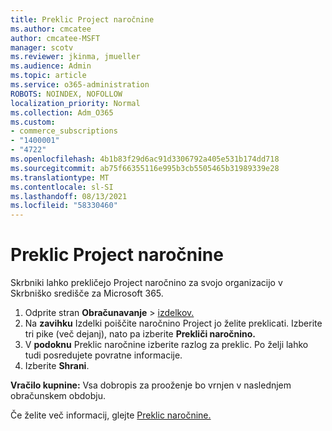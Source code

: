 ```yaml
---
title: Preklic Project naročnine
ms.author: cmcatee
author: cmcatee-MSFT
manager: scotv
ms.reviewer: jkinma, jmueller
ms.audience: Admin
ms.topic: article
ms.service: o365-administration
ROBOTS: NOINDEX, NOFOLLOW
localization_priority: Normal
ms.collection: Adm_O365
ms.custom:
- commerce_subscriptions
- "1400001"
- "4722"
ms.openlocfilehash: 4b1b83f29d6ac91d3306792a405e531b174dd718
ms.sourcegitcommit: ab75f66355116e995b3cb5505465b31989339e28
ms.translationtype: MT
ms.contentlocale: sl-SI
ms.lasthandoff: 08/13/2021
ms.locfileid: "58330460"
---
```

# <a name="cancel-project-subscription"></a>Preklic Project naročnine

Skrbniki lahko prekličejo Project naročnino za svojo organizacijo v Skrbniško središče za Microsoft 365.

1. Odprite stran **Obračunavanje** \> [izdelkov.](https://go.microsoft.com/fwlink/p/?linkid=842054)
2. Na **zavihku** Izdelki poiščite naročnino Project jo želite preklicati. Izberite tri pike (več dejanj), nato pa izberite **Prekliči naročnino.**
3. V **podoknu** Preklic naročnine izberite razlog za preklic. Po želji lahko tudi posredujete povratne informacije.
4. Izberite **Shrani**.

**Vračilo kupnine:** Vsa dobropis za prooženje bo vrnjen v naslednjem obračunskem obdobju.

Če želite več informacij, glejte [Preklic naročnine.](https://docs.microsoft.com/microsoft-365/commerce/subscriptions/cancel-your-subscription)